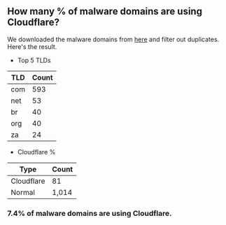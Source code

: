 ## How many % of malware domains are using Cloudflare?


We downloaded the malware domains from [here](https://urlhaus.abuse.ch) and filter out duplicates.
Here's the result.


[//]: # (start replacement)


- Top 5 TLDs

| TLD | Count |
| --- | --- |
| com | 593 |
| net | 53 |
| br | 40 |
| org | 40 |
| za | 24 |


- Cloudflare %

| Type | Count |
| --- | --- |
| Cloudflare | 81 |
| Normal | 1,014 |


### 7.4% of malware domains are using Cloudflare.